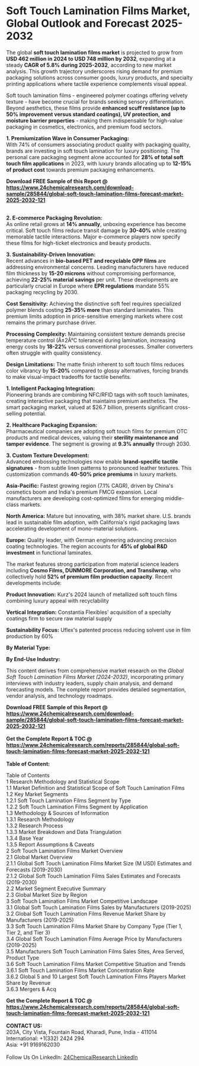 <h1>Soft Touch Lamination Films Market, Global Outlook and Forecast 2025-2032</h1><p>The global <strong>soft touch lamination films market</strong> is projected to grow from <strong>USD 462 million in 2024 to USD 748 million by 2032</strong>, expanding at a steady <strong>CAGR of 5.8% during 2025-2032</strong>, according to new market analysis. This growth trajectory underscores rising demand for premium packaging solutions across consumer goods, luxury products, and specialty printing applications where tactile experience complements visual appeal.</p><p>Soft touch lamination films - engineered polymer coatings offering velvety texture - have become crucial for brands seeking sensory differentiation. Beyond aesthetics, these films provide <strong>enhanced scuff resistance (up to 50% improvement versus standard coatings), UV protection, and moisture barrier properties</strong> - making them indispensable for high-value packaging in cosmetics, electronics, and premium food sectors.</p><p><strong>1. Premiumization Wave in Consumer Packaging:</strong><br>
With 74% of consumers associating product quality with packaging quality, brands are investing in soft touch lamination for luxury positioning. The personal care packaging segment alone accounted for <strong>28% of total soft touch film applications</strong> in 2023, with luxury brands allocating up to <strong>12-15% of product cost</strong> towards premium packaging enhancements.</p><div><b>Download FREE Sample of this Report @ 
            <a href="https://www.24chemicalresearch.com/download-sample/285844/global-soft-touch-lamination-films-forecast-market-2025-2032-121">
            https://www.24chemicalresearch.com/download-sample/285844/global-soft-touch-lamination-films-forecast-market-2025-2032-121</a></b></div><br><p><strong>2. E-commerce Packaging Revolution:</strong><br>
As online retail grows at <strong>14% annually</strong>, unboxing experience has become critical. Soft touch films reduce transit damage by <strong>30-40%</strong> while creating memorable tactile interactions. Major e-commerce players now specify these films for high-ticket electronics and beauty products.</p><p><strong>3. Sustainability-Driven Innovation:</strong><br>
Recent advances in <strong>bio-based PET and recyclable OPP films</strong> are addressing environmental concerns. Leading manufacturers have reduced film thickness by <strong>15-20 microns</strong> without compromising performance, achieving <strong>22-25% material savings</strong> per unit. These developments are particularly crucial in Europe where <strong>EPR regulations</strong> mandate 55% packaging recycling by 2030.</p><p><strong>Cost Sensitivity:</strong> Achieving the distinctive soft feel requires specialized polymer blends costing <strong>25-35% more</strong> than standard laminates. This premium limits adoption in price-sensitive emerging markets where cost remains the primary purchase driver.</p><p><strong>Processing Complexity:</strong> Maintaining consistent texture demands precise temperature control (Â±2Â°C tolerance) during lamination, increasing energy costs by <strong>18-22%</strong> versus conventional processes. Smaller converters often struggle with quality consistency.</p><p><strong>Design Limitations:</strong> The matte finish inherent to soft touch films reduces color vibrancy by <strong>15-20%</strong> compared to glossy alternatives, forcing brands to make visual-impact tradeoffs for tactile benefits.</p><p><strong>1. Intelligent Packaging Integration:</strong><br>
Pioneering brands are combining NFC/RFID tags with soft touch laminates, creating interactive packaging that maintains premium aesthetics. The smart packaging market, valued at $26.7 billion, presents significant cross-selling potential.</p><p><strong>2. Healthcare Packaging Expansion:</strong><br>
Pharmaceutical companies are adopting soft touch films for premium OTC products and medical devices, valuing their <strong>sterility maintenance and tamper evidence</strong>. The segment is growing at <strong>9.3% annually</strong> through 2030.</p><p><strong>3. Custom Texture Development:</strong><br>
Advanced embossing technologies now enable <strong>brand-specific tactile signatures</strong> - from subtle linen patterns to pronounced leather textures. This customization commands <strong>40-50% price premiums</strong> in luxury markets.</p><p><strong>Asia-Pacific:</strong> Fastest growing region (7.1% CAGR), driven by China's cosmetics boom and India's premium FMCG expansion. Local manufacturers are developing cost-optimized films for emerging middle-class markets.</p><p><strong>North America:</strong> Mature but innovating, with 38% market share. U.S. brands lead in sustainable film adoption, with California's rigid packaging laws accelerating development of mono-material solutions.</p><p><strong>Europe:</strong> Quality leader, with German engineering advancing precision coating technologies. The region accounts for <strong>45% of global R&amp;D investment</strong> in functional laminates.</p><p>The market features strong participation from material science leaders including <strong>Cosmo Films, DUNMORE Corporation, and Transilwrap</strong>, who collectively hold <strong>52% of premium film production capacity</strong>. Recent developments include:</p><p><strong>Product Innovation:</strong> Kurz's 2024 launch of metallized soft touch films combining luxury appeal with recyclability</p><p><strong>Vertical Integration:</strong> Constantia Flexibles' acquisition of a specialty coatings firm to secure raw material supply</p><p><strong>Sustainability Focus:</strong> Uflex's patented process reducing solvent use in film production by 60%</p><p><strong>By Material Type:</strong></p><p><strong>By End-Use Industry:</strong></p><p>This content derives from comprehensive market research on the <em>Global Soft Touch Lamination Films Market (2024-2032)</em>, incorporating primary interviews with industry leaders, supply chain analysis, and demand forecasting models. The complete report provides detailed segmentation, vendor analysis, and technology roadmaps.</p><div><b>Download FREE Sample of this Report @ 
            <a href="https://www.24chemicalresearch.com/download-sample/285844/global-soft-touch-lamination-films-forecast-market-2025-2032-121">
            https://www.24chemicalresearch.com/download-sample/285844/global-soft-touch-lamination-films-forecast-market-2025-2032-121</a></b></div><br><div><b>Get the Complete Report & TOC @ 
            <a href="https://www.24chemicalresearch.com/reports/285844/global-soft-touch-lamination-films-forecast-market-2025-2032-121">
            https://www.24chemicalresearch.com/reports/285844/global-soft-touch-lamination-films-forecast-market-2025-2032-121</a></b></div><br>
            <b>Table of Content:</b><p>Table of Contents<br />
1 Research Methodology and Statistical Scope<br />
1.1 Market Definition and Statistical Scope of Soft Touch Lamination Films<br />
1.2 Key Market Segments<br />
1.2.1 Soft Touch Lamination Films Segment by Type<br />
1.2.2 Soft Touch Lamination Films Segment by Application<br />
1.3 Methodology & Sources of Information<br />
1.3.1 Research Methodology<br />
1.3.2 Research Process<br />
1.3.3 Market Breakdown and Data Triangulation<br />
1.3.4 Base Year<br />
1.3.5 Report Assumptions & Caveats<br />
2 Soft Touch Lamination Films Market Overview<br />
2.1 Global Market Overview<br />
2.1.1 Global Soft Touch Lamination Films Market Size (M USD) Estimates and Forecasts (2019-2030)<br />
2.1.2 Global Soft Touch Lamination Films Sales Estimates and Forecasts (2019-2030)<br />
2.2 Market Segment Executive Summary<br />
2.3 Global Market Size by Region<br />
3 Soft Touch Lamination Films Market Competitive Landscape<br />
3.1 Global Soft Touch Lamination Films Sales by Manufacturers (2019-2025)<br />
3.2 Global Soft Touch Lamination Films Revenue Market Share by Manufacturers (2019-2025)<br />
3.3 Soft Touch Lamination Films Market Share by Company Type (Tier 1, Tier 2, and Tier 3)<br />
3.4 Global Soft Touch Lamination Films Average Price by Manufacturers (2019-2025)<br />
3.5 Manufacturers Soft Touch Lamination Films Sales Sites, Area Served, Product Type<br />
3.6 Soft Touch Lamination Films Market Competitive Situation and Trends<br />
3.6.1 Soft Touch Lamination Films Market Concentration Rate<br />
3.6.2 Global 5 and 10 Largest Soft Touch Lamination Films Players Market Share by Revenue<br />
3.6.3 Mergers & Acq</p><div><b>Get the Complete Report & TOC @ 
            <a href="https://www.24chemicalresearch.com/reports/285844/global-soft-touch-lamination-films-forecast-market-2025-2032-121">
            https://www.24chemicalresearch.com/reports/285844/global-soft-touch-lamination-films-forecast-market-2025-2032-121</a></b></div><br><b>CONTACT US:</b><br>
            203A, City Vista, Fountain Road, Kharadi, Pune, India - 411014<br>
            International: +1(332) 2424 294<br>
            Asia: +91 9169162030 <br><br>
            Follow Us On LinkedIn: <a href="https://www.linkedin.com/company/24chemicalresearch/">24ChemicalResearch LinkedIn</a>